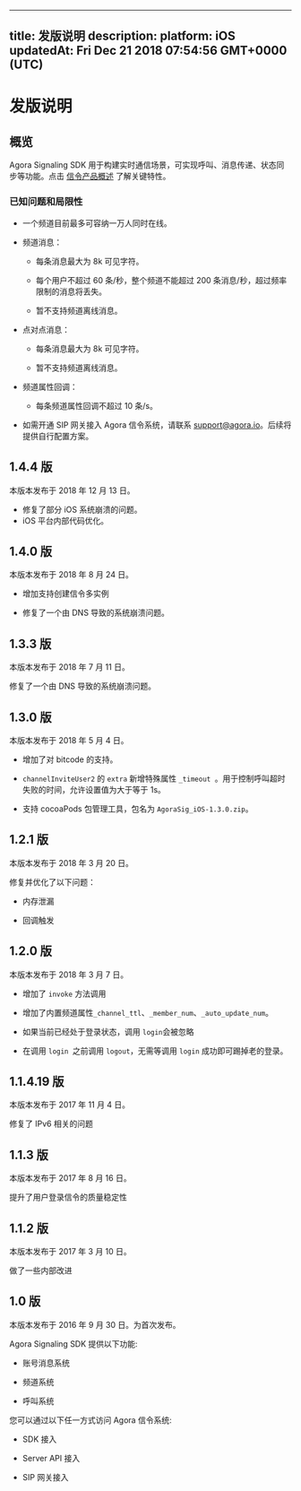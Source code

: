 
---
title: 发版说明
description: 
platform: iOS
updatedAt: Fri Dec 21 2018 07:54:56 GMT+0000 (UTC)
---
# 发版说明
## 概览

Agora Signaling SDK 用于构建实时通信场景，可实现呼叫、消息传递、状态同步等功能。点击 [信令产品概述](https://docs.agora.io/cn/Signaling/product_signaling?platform=All%20Platforms) 了解关键特性。

### 已知问题和局限性

-   一个频道目前最多可容纳一万人同时在线。

-   频道消息：

    -   每条消息最大为 8k 可见字符。

    -   每个用户不超过 60 条/秒，整个频道不能超过 200 条消息/秒，超过频率限制的消息将丢失。

    -   暂不支持频道离线消息。

-   点对点消息：

    -   每条消息最大为 8k 可见字符。

    -   暂不支持频道离线消息。


-   频道属性回调：

    -   每条频道属性回调不超过 10 条/s。

-   如需开通 SIP 网关接入 Agora 信令系统，请联系 [support@agora.io](mailto:support@agora.io)。后续将提供自行配置方案。

## 1.4.4 版 

本版本发布于 2018 年 12 月 13 日。

- 修复了部分 iOS 系统崩溃的问题。
- iOS 平台内部代码优化。

## 1.4.0 版 

本版本发布于 2018 年 8 月 24 日。

-   增加支持创建信令多实例

-   修复了一个由 DNS 导致的系统崩溃问题。


## 1.3.3 版 

本版本发布于 2018 年 7 月 11 日。

修复了一个由 DNS 导致的系统崩溃问题。

## 1.3.0 版

本版本发布于 2018 年 5 月 4 日。

-   增加了对 bitcode 的支持。

-   `channelInviteUser2` 的 `extra` 新增特殊属性 `_timeout `。用于控制呼叫超时失败的时间，允许设置值为大于等于 1s。

-   支持 cocoaPods 包管理工具，包名为 `AgoraSig_iOS-1.3.0.zip`。


## 1.2.1 版 

本版本发布于 2018 年 3 月 20 日。

修复并优化了以下问题：

-   内存泄漏

-   回调触发


## 1.2.0 版 

本版本发布于 2018 年 3 月 7 日。

-   增加了 `invoke` 方法调用

-   增加了内置频道属性`_channel_ttl`、`_member_num`、`_auto_update_num`。

-   如果当前已经处于登录状态，调用 `login`会被忽略

-   在调用 `login `之前调用 `logout`，无需等调用 `login` 成功即可踢掉老的登录。


## 1.1.4.19 版

本版本发布于 2017 年 11 月 4 日。

修复了 IPv6 相关的问题

## 1.1.3 版 

本版本发布于 2017 年 8 月 16 日。

提升了用户登录信令的质量稳定性

## 1.1.2 版 

本版本发布于 2017 年 3 月 10 日。

做了一些内部改进

## 1.0 版 

本版本发布于 2016 年 9 月 30 日。为首次发布。

Agora Signaling SDK 提供以下功能:

-   账号消息系统

-   频道系统

-   呼叫系统


您可以通过以下任一方式访问 Agora 信令系统:

-   SDK 接入

-   Server API 接入

-   SIP 网关接入




